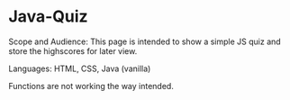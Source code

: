 # Java-Quiz

Scope and Audience: This page is intended to show a simple JS quiz and store the highscores for later view.

Languages: HTML, CSS, Java (vanilla)

Functions are not working the way intended. 

